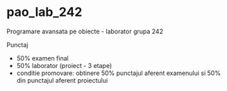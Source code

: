 # pao_lab_242
Programare avansata pe obiecte - laborator grupa 242

Punctaj
- 50% examen final
- 50% laborator (proiect - 3 etape)
- conditie promovare: obtinere 50% punctajul aferent examenului si 50% din punctajul aferent proiectului
